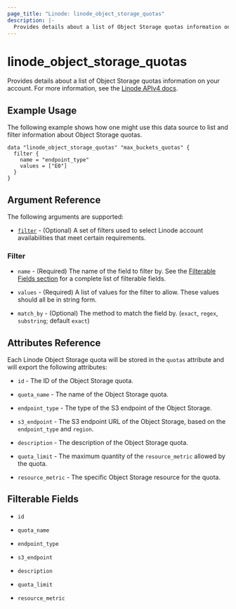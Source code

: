 ```yaml
---
page_title: "Linode: linode_object_storage_quotas"
description: |-
  Provides details about a list of Object Storage quotas information on your account.
---
```


# linode\_object\_storage\_quotas

Provides details about a list of Object Storage quotas information on your account.
For more information, see the [Linode APIv4 docs](TBD).

## Example Usage

The following example shows how one might use this data source to list and filter information about Object Storage quotas.

```hcl
data "linode_object_storage_quotas" "max_buckets_quotas" {
  filter {
    name = "endpoint_type"
    values = ["E0"]
  }
}
```

## Argument Reference

The following arguments are supported:

* [`filter`](#filter) - (Optional) A set of filters used to select Linode account availabilities that meet certain requirements.

### Filter

* `name` - (Required) The name of the field to filter by. See the [Filterable Fields section](#filterable-fields) for a complete list of filterable fields.

* `values` - (Required) A list of values for the filter to allow. These values should all be in string form.

* `match_by` - (Optional) The method to match the field by. (`exact`, `regex`, `substring`; default `exact`)

## Attributes Reference

Each Linode Object Storage quota will be stored in the `quotas` attribute and will export the following attributes:

* `id` - The ID of the Object Storage quota.

* `quota_name` - The name of the Object Storage quota.

* `endpoint_type` - The type of the S3 endpoint of the Object Storage.

* `s3_endpoint` - The S3 endpoint URL of the Object Storage, based on the `endpoint_type` and `region`.

* `description` - The description of the Object Storage quota.

* `quota_limit` - The maximum quantity of the `resource_metric` allowed by the quota.

* `resource_metric` - The specific Object Storage resource for the quota.

## Filterable Fields

* `id`

* `quota_name`

* `endpoint_type`

* `s3_endpoint`

* `description`

* `quota_limit`

* `resource_metric`
